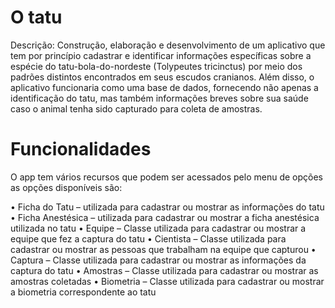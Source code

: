<h1> O tatu </h1>

<p> Descrição: Construção, elaboração e desenvolvimento de um aplicativo que tem por princípio cadastrar e identificar informações específicas sobre a espécie do tatu-bola-do-nordeste 
  (Tolypeutes tricinctus) por meio dos padrões distintos encontrados em seus escudos cranianos. Além disso, o aplicativo funcionaria como uma base de dados, fornecendo não apenas a 
  identificação do tatu, mas também informações breves sobre sua saúde caso o animal tenha sido capturado para coleta de amostras.</p>

# Funcionalidades

  <p>O app tem vários recursos que podem ser acessados pelo <span href="https://github.com/joaovictorPegoretti/C-digo.Tatu/blob/287aa5f7a97c290c876a0b80ec71b61449d21dc9/Tatu/Menu.cs">menu de opções</span> as opções disponíveis são: </p>

•	Ficha do Tatu – utilizada para cadastrar ou mostrar as informações do tatu
•	Ficha Anestésica – utilizada para cadastrar ou mostrar a ficha anestésica utilizada no tatu
•	Equipe – Classe utilizada para cadastrar ou mostrar a equipe que fez a captura do tatu
•	Cientista – Classe utilizada para cadastrar ou mostrar as pessoas que trabalham na equipe que capturou
•	Captura – Classe utilizada para cadastrar ou mostrar as informações da captura do tatu
•	Amostras – Classe utilizada para cadastrar ou mostrar as amostras coletadas
•	Biometria – Classe utilizada para cadastrar ou mostrar a biometria correspondente ao tatu
